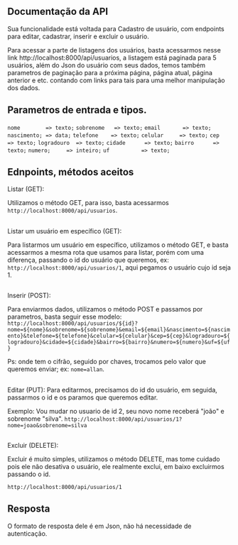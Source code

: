 ## 
## Documentação da API
Sua funcionalidade está voltada para Cadastro de usuário, com endpoints para editar, cadastrar, inserir e excluir o usuário.

Para acessar a parte de listagens dos usuários, basta acessarmos nesse link http://localhost:8000/api/usuarios, a listagem está paginada para 5 usuários, além do Json do usuário com seus dados, temos também parametros de paginação para a próxima página, página atual, página anterior e etc. contando com links para tais para uma melhor manipulação dos dados.

## 
## Parametros de entrada e tipos.


`nome        => texto;`
`sobrenome   => texto;`
`email       => texto;`
`nascimento; => data;`
`telefone    => texto;`
`celular     => texto;`
`cep         => texto;`
`logradouro  => texto;`
`cidade      => texto;`
`bairro      => texto;`
`numero;     => inteiro;`
`uf          => texto;`


## 
## Ednpoints, métodos aceitos 

Listar (GET):

Utilizamos o método GET, para isso, basta acessarmos `http://localhost:8000/api/usuarios`.


## 
Listar um usuário em específico (GET):

Para listarmos um usuário em específico, utilizamos o método GET, e basta acessarmos a mesma rota que usamos para listar, porém com uma diferença, passando o id do usuário que queremos, ex: `http://localhost:8000/api/usuarios/1`, aqui pegamos o usuário cujo id seja 1.


## 
Inserir (POST):

Para enviarmos dados, utilizamos o método POST e passamos por parametros, basta seguir esse modelo: `http://localhost:8000/api/usuarios/${id}?nome=${nome}&sobrenome=${sobrenome}&email=${email}&nascimento=${nascimento}&telefone=${telefone}&celular=${celular}&cep=${cep}&logradouro=${logradouro}&cidade=${cidade}&bairro=${bairro}&numero=${numero}&uf=${uf}`

Ps: onde tem o cifrão, seguido por chaves, trocamos pelo valor que queremos enviar; ex: `nome=allan`.


## 
Editar (PUT):
Para editarmos, precisamos do id do usuário, em seguida, passarmos o id e os paramos que queremos editar.

Exemplo:
Vou mudar no usuario de id 2, seu  novo nome receberá "joão" e sobrenome  "silva".
`http://localhost:8000/api/usuarios/1?nome=joao&sobrenome=silva`


## 
Excluir (DELETE):

Excluir é muito simples, utilizamos o método DELETE, mas tome cuidado pois ele não desativa o usuário, ele realmente exclui, em baixo excluirmos passando o id.

`http://localhost:8000/api/usuarios/1`

## 
## Resposta

O formato de resposta dele é em Json, não há necessidade de autenticação.
